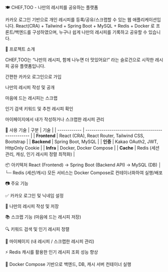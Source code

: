 🍽️ CHEF,TOO - 나만의 레시피를 공유하는 플랫폼

카카오 로그인 기반으로 개인 레시피를 등록/공유/스크랩할 수 있는 웹 애플리케이션입니다.
React(CRA) + Tailwind + Spring Boot + MySQL + Redis + Docker 로 프론트/백엔드를 구성하였으며,
누구나 쉽게 나만의 레시피를 기록하고 공유할 수 있습니다.

🧾 프로젝트 소개

CHEF,TOO는 “나만의 레시피, 함께 나누면 더 맛있어요!” 라는 슬로건으로 시작한 레시피 공유 플랫폼입니다.

간편한 카카오 로그인으로 가입

나만의 레시피 작성 및 공개

마음에 드는 레시피는 스크랩

인기 검색 키워드 및 추천 레시피 확인

마이페이지에서 내가 작성하거나 스크랩한 레시피 관리

🔧 사용 기술
| 구분           | 기술                                                 |
| ------------ | -------------------------------------------------- |
| **Frontend** | React (CRA), React Router, Tailwind CSS, Bootstrap |
| **Backend**  | Spring Boot, MySQL                                 |
| **인증**       | Kakao OAuth2, JWT, HttpOnly Cookie                 |
| **Infra**    | Docker, Docker Compose                             |
| **Cache**    | Redis (세션 관리, 캐싱, 인기 레시피 정렬 최적화)                   |


📦 아키텍처
React (Frontend)  →  Spring Boot (Backend API)  →  MySQL (DB)
                                │
                                └─ Redis (세션/캐시)
모든 서비스는 Docker Compose로 컨테이너화하여 실행/배포

📷 주요 기능

✅ 카카오 로그인 및 닉네임 설정

📝 나만의 레시피 작성 및 저장

📚 스크랩 기능 (마음에 드는 레시피 저장)

🔍 키워드 검색 및 인기 레시피 정렬

👤 마이페이지 (내 레시피 / 스크랩한 레시피 관리)

⚡ Redis 캐시를 활용한 인기 레시피 조회 성능 향상

🐳 Docker Compose 기반으로 백엔드, DB, 캐시 서버 컨테이너 실행
